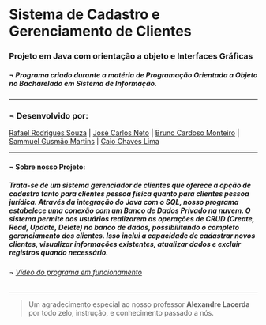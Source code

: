 #     Sistema de Cadastro e Gerenciamento de Clientes
###   Projeto em Java com orientação a objeto e Interfaces Gráficas
##### ¬ Programa criado durante a matéria de Programação Orientada a Objeto no Bacharelado em Sistema de Informação.

---------------------------------------------------------------------------------------------------------------

###   ¬ Desenvolvido por: 
[Rafael Rodrigues Souza](https://github.com/RafGuiro) | 
[José Carlos Neto](https://github.com/JoseCarlosNSD) | 
[Bruno Cardoso Monteiro](https://github.com/brunocardsx) | 
[Sammuel Gusmão Martins](https://github.com/SammMartins) | 
[Caio Chaves Lima](https://github.com/CaioCL1)

---------------------------------------------------------------------------------------------------------------

#### ¬ Sobre nosso Projeto: 
##### Trata-se de um sistema gerenciador de clientes que oferece a opção de cadastro tanto para clientes pessoa física quanto para clientes pessoa jurídica. Através da integração do Java com o SQL, nosso programa estabelece uma conexão com um Banco de Dados Privado na nuvem. O sistema permite aos usuários realizarem as operações de CRUD (Create, Read, Update, Delete) no banco de dados, possibilitando o completo gerenciamento dos clientes. Isso inclui a capacidade de cadastrar novos clientes, visualizar informações existentes, atualizar dados e excluir registros quando necessário.
###### ¬ [Vídeo do programa em funcionamento](https://drive.google.com/file/d/1CyZ1Zqonuct5LgYt95tVoes_--Svqf1D/view?usp=drivesdk)
---------------------------------------------------------------------------------------------------------------

>Um agradecimento especial ao nosso professor **Alexandre Lacerda** por todo zelo, instrução, e conhecimento passado a nós. 
